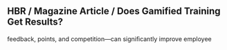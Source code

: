 ## HBR / Magazine Article / Does Gamified Training Get Results?

feedback, points, and competition—can signiﬁcantly improve employee